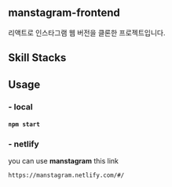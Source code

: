 ## manstagram-frontend

리액트로 인스타그램 웹 버전을 클론한 프로젝트입니다. 

## Skill Stacks



## Usage

### - local
#### `npm start`

### - netlify 

you can use **manstagram** this link

`https://manstagram.netlify.com/#/`

